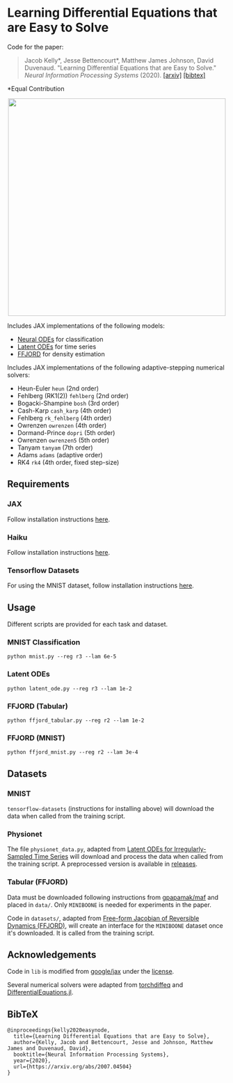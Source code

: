 # Learning Differential Equations that are Easy to Solve
Code for the paper:

> Jacob Kelly*, Jesse Bettencourt*, Matthew James Johnson, David Duvenaud. "Learning Differential Equations that are Easy to Solve." _Neural Information Processing Systems_ (2020).
> [[arxiv]](https://arxiv.org/abs/2007.04504) [[bibtex]](#bibtex)

\*Equal Contribution

<p align="center">
<img align="middle" src="./assets/anim.gif" width="500" />
</p>

Includes JAX implementations of the following models:
- [Neural ODEs](https://arxiv.org/abs/1806.07366) for classification
- [Latent ODEs](https://arxiv.org/abs/1907.03907) for time series
- [FFJORD](https://arxiv.org/abs/1810.01367) for density estimation

Includes JAX implementations of the following adaptive-stepping numerical solvers:
- Heun-Euler `heun` (2nd order)
- Fehlberg (RK1(2)) `fehlberg` (2nd order)
- Bogacki-Shampine `bosh` (3rd order)
- Cash-Karp `cash_karp` (4th order)
- Fehlberg `rk_fehlberg` (4th order)
- Owrenzen `owrenzen` (4th order)
- Dormand-Prince `dopri` (5th order)
- Owrenzen `owrenzen5` (5th order)
- Tanyam `tanyam` (7th order)
- Adams `adams` (adaptive order)
- RK4 `rk4` (4th order, fixed step-size)

## Requirements

### JAX
Follow installation instructions [here](https://github.com/google/jax#installation).

### Haiku
Follow installation instructions [here](https://github.com/deepmind/dm-haiku#installation).

### Tensorflow Datasets
For using the MNIST dataset, follow installation instructions [here](https://github.com/tensorflow/datasets#installation).

## Usage
Different scripts are provided for each task and dataset.

### MNIST Classification

```
python mnist.py --reg r3 --lam 6e-5
```

### Latent ODEs

```
python latent_ode.py --reg r3 --lam 1e-2
```

### FFJORD (Tabular)

```
python ffjord_tabular.py --reg r2 --lam 1e-2
```

### FFJORD (MNIST)

```
python ffjord_mnist.py --reg r2 --lam 3e-4
```

## Datasets

### MNIST
`tensorflow-datasets` (instructions for installing above) will download the data when called from the training script.

### Physionet
The file `physionet_data.py`, adapted from [Latent ODEs for Irregularly-Sampled Time Series](https://github.com/YuliaRubanova/latent_ode) will download and process the data when called from the training script. A preprocessed version is available in [releases](https://github.com/jacobjinkelly/easy-neural-ode/releases/tag/1.0.0).

### Tabular (FFJORD)
Data must be downloaded following instructions from [gpapamak/maf](https://github.com/gpapamak/maf) and placed in `data/`. Only `MINIBOONE` is needed for experiments in the paper.

Code in `datasets/`, adapted from [Free-form Jacobian of Reversible Dynamics (FFJORD)](https://github.com/rtqichen/ffjord), will create an interface for the `MINIBOONE` dataset once it's downloaded. 
It is called from the training script.

## Acknowledgements

Code in `lib` is modified from [google/jax](https://github.com/google/jax) under the [license](https://github.com/google/jax/blob/master/LICENSE).

Several numerical solvers were adapted from [torchdiffeq](https://github.com/rtqichen/torchdiffeq) and [DifferentialEquations.jl](https://github.com/SciML/DifferentialEquations.jl).

## BibTeX

```
@inproceedings{kelly2020easynode,
  title={Learning Differential Equations that are Easy to Solve},
  author={Kelly, Jacob and Bettencourt, Jesse and Johnson, Matthew James and Duvenaud, David},
  booktitle={Neural Information Processing Systems},
  year={2020},
  url={https://arxiv.org/abs/2007.04504}
}
```
